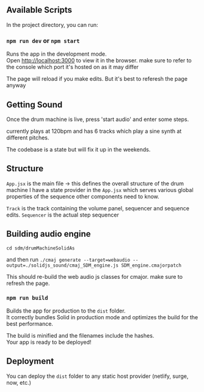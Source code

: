 ## Available Scripts

In the project directory, you can run:

### `npm run dev` or `npm start`

Runs the app in the development mode.<br>
Open [http://localhost:3000](http://localhost:3000) to view it in the browser. make sure to refer to the console which port it's hosted on as it may differ

The page will reload if you make edits. But it's best to referesh the page anyway<br>

## Getting Sound

Once the drum machine is live, press 'start audio' and enter some steps.

currently plays at 120bpm and has 6 tracks which play a sine synth at different pitches.

The codebase is a state but will fix it up in the weekends.

## Structure

`App.jsx` is the main file -> this defines the overall structure of the drum machine
I have a state provider in the `App.jsx` which serves various global properties of the sequence other components need to know.

`Track` is the track containing the volume panel, sequencer and sequence edits.
`Sequencer` is the actual step sequencer

## Building audio engine

`cd sdm/drumMachineSolidAs`

and then run `./cmaj generate --target=webaudio --output=./solidjs_sound/cmaj_SDM_engine.js SDM_engine.cmajorpatch`

This should re-build the web audio js classes for cmajor. make sure to refresh the page.

### `npm run build`

Builds the app for production to the `dist` folder.<br>
It correctly bundles Solid in production mode and optimizes the build for the best performance.

The build is minified and the filenames include the hashes.<br>
Your app is ready to be deployed!

## Deployment

You can deploy the `dist` folder to any static host provider (netlify, surge, now, etc.)
